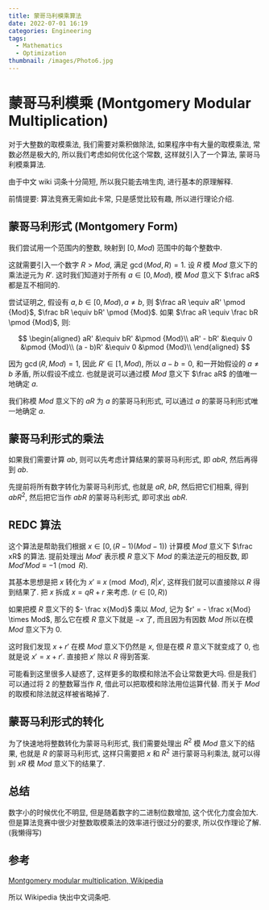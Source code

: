 ```yaml
---
title: 蒙哥马利模乘算法
date: 2022-07-01 16:19
categories: Engineering
tags:
  - Mathematics
  - Optimization
thumbnail: /images/Photo6.jpg
---
```


# 蒙哥马利模乘 (Montgomery Modular Multiplication)

对于大整数的取模乘法, 我们需要对乘积做除法, 如果程序中有大量的取模乘法, 常数必然是极大的, 所以我们考虑如何优化这个常数, 这样就引入了一个算法, 蒙哥马利模乘算法.

由于中文 wiki 词条十分简短, 所以我只能去啃生肉, 进行基本的原理解释.

前情提要: 算法竞赛无需如此卡常, 只是感觉比较有趣, 所以进行理论介绍.

## 蒙哥马利形式 (Montgomery Form)

我们尝试用一个范围内的整数, 映射到 $[0, Mod)$ 范围中的每个整数中.

这就需要引入一个数字 $R > Mod$, 满足 $\gcd(Mod, R) = 1$. 设 $R$ 模 $Mod$ 意义下的乘法逆元为 $R'$. 这时我们知道对于所有 $a \in [0, Mod)$, 模 $Mod$ 意义下 $\frac aR$ 都是互不相同的.

尝试证明之, 假设有 $a, b \in [0, Mod), a \neq b$, 则 $\frac aR \equiv aR' \pmod {Mod}$, $\frac bR \equiv bR' \pmod {Mod}$. 如果 $\frac aR \equiv \frac bR \pmod {Mod}$, 则:

$$
\begin{aligned}
aR' &\equiv bR' &\pmod {Mod}\\
aR' - bR' &\equiv 0 &\pmod {Mod}\\
(a - b)R' &\equiv 0 &\pmod {Mod}\\
\end{aligned}
$$

因为 $\gcd(R, Mod) = 1$, 因此 $R' \in [1, Mod)$, 所以 $a - b = 0$, 和一开始假设的 $a \neq b$ 矛盾, 所以假设不成立. 也就是说可以通过模 $Mod$ 意义下 $\frac aR$ 的值唯一地确定 $a$.

我们称模 $Mod$ 意义下的 $aR$ 为 $a$ 的蒙哥马利形式, 可以通过 $a$ 的蒙哥马利形式唯一地确定 $a$.

## 蒙哥马利形式的乘法

如果我们需要计算 $ab$, 则可以先考虑计算结果的蒙哥马利形式, 即 $abR$, 然后再得到 $ab$.

先提前将所有数字转化为蒙哥马利形式, 也就是 $aR$, $bR$, 然后把它们相乘, 得到 $abR^2$, 然后把它当作 $abR$ 的蒙哥马利形式, 即可求出 $abR$.

## REDC 算法

这个算法是帮助我们根据 $x \in [0, (R - 1)(Mod - 1))$ 计算模 $Mod$ 意义下 $\frac xR$ 的算法. 提前处理出 $Mod'$ 表示模 $R$ 意义下 $Mod$ 的乘法逆元的相反数, 即 $Mod'Mod \equiv -1 \pmod R$.

其基本思想是把 $x$ 转化为 $x' \equiv x \pmod {Mod}$, $R|x'$, 这样我们就可以直接除以 $R$ 得到结果了. 把 $x$ 拆成 $x = qR + r$ 来考虑. $(r \in [0, R))$

如果把模 $R$ 意义下的 $- \frac x{Mod}$ 乘以 $Mod$, 记为 $r' = - \frac x{Mod} \times Mod$, 那么它在模 $R$ 意义下就是 $-x$ 了, 而且因为有因数 $Mod$ 所以在模 $Mod$ 意义下为 $0$.

这时我们发现 $x + r'$ 在模 $Mod$ 意义下仍然是 $x$, 但是在模 $R$ 意义下就变成了 $0$, 也就是说 $x' = x + r'$. 直接把 $x'$ 除以 $R$ 得到答案.

可能看到这里很多人疑惑了, 这样更多的取模和除法不会让常数更大吗. 但是我们可以通过将 $2$ 的整数幂当作 $R$, 借此可以把取模和除法用位运算代替. 而关于 $Mod$ 的取模和除法就这样被省略掉了.

## 蒙哥马利形式的转化

为了快速地将整数转化为蒙哥马利形式, 我们需要处理出 $R^2$ 模 $Mod$ 意义下的结果, 也就是 $R$ 的蒙哥马利形式, 这样只需要把 $x$ 和 $R^2$ 进行蒙哥马利乘法, 就可以得到 $xR$ 模 $Mod$ 意义下的结果了.

## 总结

数字小的时候优化不明显, 但是随着数字的二进制位数增加, 这个优化力度会加大. 但是算法竞赛中很少对整数取模乘法的效率进行很过分的要求, 所以仅作理论了解. (我懒得写)

## 参考

[Montgomery modular multiplication, Wikipedia](https://en.wikipedia.org/wiki/Montgomery_modular_multiplication)

所以 Wikipedia 快出中文词条吧.